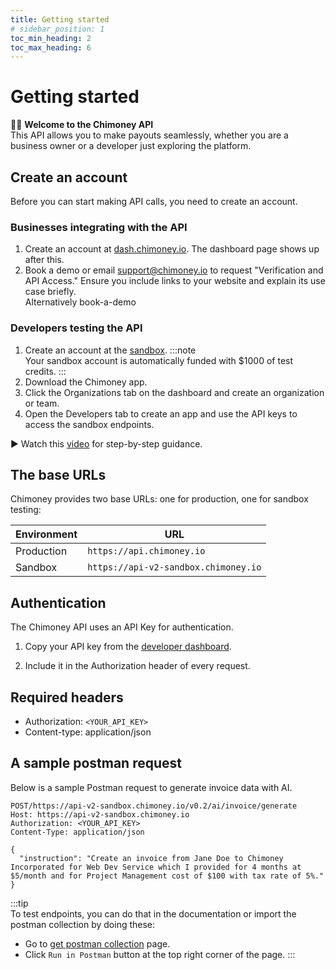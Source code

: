```yaml
---
title: Getting started
# sidebar_position: 1
toc_min_heading: 2
toc_max_heading: 6
---
```


# Getting started   

👋🏽 **Welcome to the Chimoney API**   
This API allows you to make payouts seamlessly, whether you are a business owner or a developer just exploring the platform.


## Create an account
Before you can start making API calls, you need to create an account. 

### Businesses integrating with the API
1. Create an account at [dash.chimoney.io](https://dash.chimoney.io). The dashboard page shows up after this.
2. Book a demo or email support@chimoney.io to request "Verification and API Access." Ensure you include links to your website and explain its use case briefly.  
 Alternatively book-a-demo


### Developers testing the API 
1. Create an account at the [sandbox](https://Sandbox.Chimoney.io).
:::note  
Your sandbox account is automatically funded with $1000 of test credits.
:::  
2. Download the Chimoney app.
3. Click the Organizations tab on the dashboard and create an organization or team.
4. Open the Developers tab to create an app and use the API keys to access the sandbox endpoints.

▶️ Watch this [video](https://www.loom.com/share/436303eb69c44f0d9757ea0c655bed89?sid=b6a0f661-721c-4731-9873-ae6f2d25780) for step-by-step guidance.  

## The base URLs
Chimoney provides two base URLs: one for production, one for sandbox testing:  

| Environment | URL |
|-------------|-----|
| Production | `https://api.chimoney.io` |
| Sandbox | `https://api-v2-sandbox.chimoney.io` |

## Authentication 
The Chimoney API uses an API Key for authentication. 
1. Copy your API key from the [developer dashboard](https://dash.chimoney.io/developers).

2. Include it in the Authorization header of every request.  


## Required headers
- Authorization: `<YOUR_API_KEY>`
- Content-type: application/json


## A sample postman request
Below is a sample Postman request to generate invoice data with AI.
```
POST/https://api-v2-sandbox.chimoney.io/v0.2/ai/invoice/generate
Host: https://api-v2-sandbox.chimoney.io
Authorization: <YOUR_API_KEY>
Content-Type: application/json

{
  "instruction": "Create an invoice from Jane Doe to Chimoney Incorporated for Web Dev Service which I provided for 4 months at $5/month and for Project Management cost of $100 with tax rate of 5%."
}
```

:::tip  
To test endpoints, you can do that in the documentation or import the postman collection by doing these:
- Go to [get postman collection](https://documenter.getpostman.com/view/26097715/2sA3kXCzD2) page.
- Click ```Run in Postman``` button at the top right corner of the page.
:::



